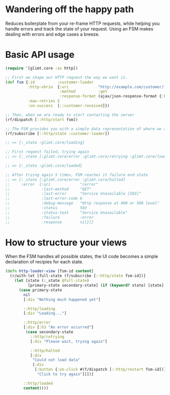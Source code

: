 # Wandering off the happy path

Reduces boilerplate from your re-frame HTTP requests, while helping you handle errors and track the state of your request. Using an FSM makes dealing with errors and edge cases a breeze.

# Basic API usage

```clojure
(require '[glimt.core :as http])

;; First we shape our HTTP request the way we want it.
(def fsm {:id          :customer-loader
          :http-xhrio  {:uri             "http://example.com/customer/123"
                        :method          :get
                        :response-format (ajax/json-response-format {:keywords? true})}
          :max-retries 5
          :on-success  [::customer-received]})

;; Then, when we are ready to start contacting the server
(rf/dispatch [::http/start fsm])

;; The FSM provides you with a simple data representation of where we are in the process
(rf/subscribe [::http/state :customer-loader])

;; => {:_state :glimt.core/loading}

;; First request failed, trying again
;; => {:_state [:glimt.core/error :glimt.core/retrying :glimt.core/loading]}

;; => {:_state :glimt.core/loaded}

;; After trying again 5 times, FSM reaches it failure end state
;; => {:_state [:glimt.core/error :glimt.core/halted] 
;;     :error  {:uri             "/error"
;;              :last-method     "GET"
;;              :last-error      "Service Unavailable [503]"
;;              :last-error-code 6
;;              :debug-message   "Http response at 400 or 500 level"
;;              :status          503
;;              :status-text     "Service Unavailable"
;;              :failure         :error
;;              :response        nil}]}
```

# How to structure your views

When the FSM handles all possible states, the UI code becomes a simple declaration of
recipies for each state.

```clojure
(defn http-loader-view [fsm-id content]
  (r/with-let [full-state (f/subscribe [::http/state fsm-id])]
    (let [state (:_state @full-state)
          [primary-state secondary-state] (if (keyword? state) [state] state)]
      (case primary-state
        nil
        [:div "Nothing much happened yet"]

        ::http/loading
        [:div "Loading..."]

        ::http/error
        [:div [:h3 "An error occurred"]
         (case secondary-state
           ::http/retrying
           [:div "Please wait, trying again"]

           ::http/halted
           [:div
            "Could not load data"
            [:div
             [:button {:on-click #(f/dispatch [::http/restart fsm-id])}
              "Click to try again"]]])]

        ::http/loaded
        content))))
```